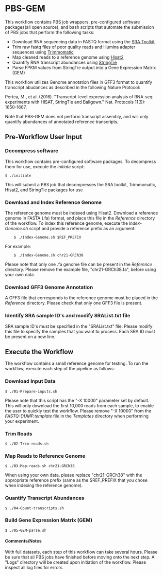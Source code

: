 # PBS-GEM
This workflow contains PBS job wrappers, pre-configured software packages(all open source), and bash scripts that automate the submission of PBS jobs that perform the following tasks:

* Download RNA sequencing data in FASTQ format using the [SRA Toolkit](https://www.ncbi.nlm.nih.gov/books/NBK158900/)
* Trim raw fastq files of poor quality reads and Illumina adapter sequences using [Trimmomatic](http://www.usadellab.org/cms/?page=trimmomatic)
* Map cleaned reads to a reference genome using  [Hisat2](https://ccb.jhu.edu/software/hisat2/manual.shtml)
* Quantify RNA transcript abundances using [StringTie](https://ccb.jhu.edu/software/stringtie/index.shtml?t=manual)
* Parse FPKM values from StringTie output into a Gene Expression Matrix (GEM)

This workflow utilizes Genome annotation files in GFF3 format to quantify transcript abudances as described in the following Nature Protocol:

Pertea, M., et al. (2016). "Transcript-level expression analysis of RNA-seq experiments with HISAT, StringTie and Ballgown." Nat. Protocols 11(9): 1650-1667.

Note that PBS-GEM does not perform transcript assembly, and will only quantify abundances of annotated reference transcripts.  

## Pre-Workflow User Input

### Decompress software
This workflow contains pre-configured software packages.  To decompress them for use, execute the _initiate_ script:

    $ ./initiate
  
This will submit a PBS job that decompresses the SRA toolkit, Trimmomatic, Hisat2, and StringTie packages for use 

### Download and Index Reference Genome


The reference genome must be indexed using Hisat2.  Download a reference genome in FASTA (.fa) format, and place this file in the _Reference_ directory of the workflow.  To index this reference genome, execute the _Index-Genome.sh_ script and provide a reference prefix as an argument:

        $ ./Index-Genome.sh $REF_PREFIX
        
For example:

        $ ./Index-Genome.sh chr21-GRCh38

Please note that only one .fa genome file can be present in the _Reference_ directory.  Please remove the example file, "chr21-GRCh38.fa", before using your own data.  

### Download GFF3 Genome Annotation

A GFF3 file that corresponds to the reference genome must be placed in the _Reference_ directory.  Please check that only one GFF3 file is present.  


### Identify SRA sample ID's and modify SRAList.txt file

SRA sample ID's must be specified in the "SRAList.txt" file.  Please modify this file to specify the samples that you want to process.  Each SRA ID must be present on a new line.  

## Execute the Workflow

The workflow contains a small reference genome for testing.  To run the workflow, execute each step of the pipeline as follows:  

### Download Input Data

    $ ./01-Prepare-inputs.sh
    
Please note that this script has the "-X 10000" parameter set by default.  This will only download the first 10,000 reads from each sample, to enable the user to quickly test the workflow.  Please remove "-X 10000" from the _FASTQ-DUMP.template_ file in the _Templates_ directory when performing your experiment.  
  
### Trim Reads

    $ ./02-Trim-reads.sh

### Map Reads to Reference Genome 

    $ ./03-Map-reads.sh chr21-GRCh38
    
When using your own data, please replace "chr21-GRCh38" with the appropriate reference prefix (same as the $REF_PREFIX that you chose when indexing the reference genome).  

### Quantify Transcript Abundances

    $ ./04-Count-transcripts.sh

### Build Gene Expression Matrix (GEM)

    $ ./05-GEM-parse.sh
    
#### Comments/Notes

With full datasets, each step of this workflow can take several hours.  Please be sure that all PBS jobs have finished before moving onto the next step.  A "Logs" directory will be created upon initiation of the workflow.  Please inspect all log files for errors.  

